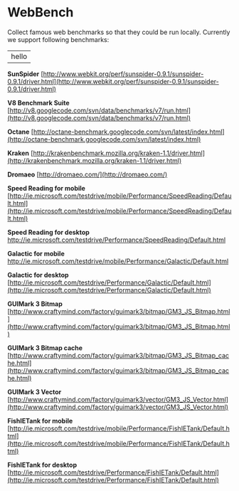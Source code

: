 WebBench
========

Collect famous web benchmarks so that they could be run locally. Currently we support following benchmarks:

<table>
<tr color="red">
<td color="red">hello</td>
</tr>

</table>



**SunSpider** [http://www.webkit.org/perf/sunspider-0.9.1/sunspider-0.9.1/driver.html](http://www.webkit.org/perf/sunspider-0.9.1/sunspider-0.9.1/driver.html)

**V8 Benchmark Suite** [http://v8.googlecode.com/svn/data/benchmarks/v7/run.html](http://v8.googlecode.com/svn/data/benchmarks/v7/run.html)

**Octane** [http://octane-benchmark.googlecode.com/svn/latest/index.html](http://octane-benchmark.googlecode.com/svn/latest/index.html)

**Kraken** [http://krakenbenchmark.mozilla.org/kraken-1.1/driver.html](http://krakenbenchmark.mozilla.org/kraken-1.1/driver.html)

**Dromaeo** [http://dromaeo.com/](http://dromaeo.com/)

**Speed Reading for mobile** [http://ie.microsoft.com/testdrive/mobile/Performance/SpeedReading/Default.html](http://ie.microsoft.com/testdrive/mobile/Performance/SpeedReading/Default.html)

**Speed Reading for desktop** [http://ie.microsoft.com/testdrive/Performance/SpeedReading/Default.html ](http://ie.microsoft.com/testdrive/Performance/SpeedReading/Default.html )

**Galactic for mobile** [http://ie.microsoft.com/testdrive/mobile/Performance/Galactic/Default.html ](http://ie.microsoft.com/testdrive/mobile/Performance/Galactic/Default.html)

**Galactic for desktop** [http://ie.microsoft.com/testdrive/Performance/Galactic/Default.html](http://ie.microsoft.com/testdrive/Performance/Galactic/Default.html)

**GUIMark 3 Bitmap** [http://www.craftymind.com/factory/guimark3/bitmap/GM3_JS_Bitmap.html](http://www.craftymind.com/factory/guimark3/bitmap/GM3_JS_Bitmap.html)

**GUIMark 3 Bitmap cache** [http://www.craftymind.com/factory/guimark3/bitmap/GM3_JS_Bitmap_cache.html](http://www.craftymind.com/factory/guimark3/bitmap/GM3_JS_Bitmap_cache.html)

**GUIMark 3 Vector** [http://www.craftymind.com/factory/guimark3/vector/GM3_JS_Vector.html](http://www.craftymind.com/factory/guimark3/vector/GM3_JS_Vector.html)

**FishIETank for mobile** [http://ie.microsoft.com/testdrive/mobile/Performance/FishIETank/Default.html](http://ie.microsoft.com/testdrive/mobile/Performance/FishIETank/Default.html)

**FishIETank for desktop** [http://ie.microsoft.com/testdrive/Performance/FishIETank/Default.html](http://ie.microsoft.com/testdrive/Performance/FishIETank/Default.html)

